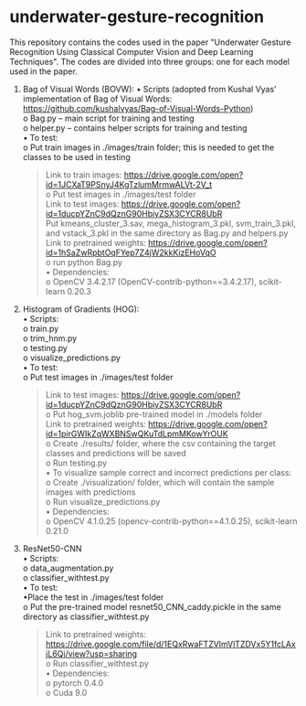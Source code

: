 # underwater-gesture-recognition

This repository contains the codes used in the paper "Underwater Gesture Recognition Using Classical Computer Vision and Deep Learning Techniques". The codes are divided into three groups: one for each model used in the paper.

1. Bag of Visual Words (BOVW):
  •	Scripts (adopted from Kushal Vyas’ implementation of Bag of Visual Words: https://github.com/kushalvyas/Bag-of-Visual-Words-Python)  
    o	Bag.py – main script for training and testing  
    o	helper.py – contains helper scripts for training and testing  
  •	To test:  
    o	Put train images in ./images/train folder; this is needed to get the classes to be used in  testing   
    > Link to train images: https://drive.google.com/open?id=1JCXaT9PSnyJ4KgTzlumMrmwALVt-2V_t  
    o	Put test images in ./images/test folder   
    > Link to test images: https://drive.google.com/open?id=1ducpYZnC9dQznG90HbiyZSX3CYCR8UbR  
    Put kmeans_cluster_3.sav, mega_histogram_3.pkl, svm_train_3.pkl, and vstack_3.pkl in the same directory as Bag.py and helpers.py   
    > Link to pretrained weights: https://drive.google.com/open?id=1hSaZwRpbtOqFYep7Z4jW2kkKizEHoVqO  
    o	run python Bag.py  
  •	Dependencies:  
    o	OpenCV 3.4.2.17 (OpenCV-contrib-python==3.4.2.17), scikit-learn 0.20.3  
2. Histogram of Gradients (HOG):  
  •	Scripts:  
    o	train.py  
    o	trim_hnm.py   
    o	testing.py  
    o	visualize_predictions.py  
  •	To test:  
    o	Put test images in ./images/test folder   
    > Link to test images: https://drive.google.com/open?id=1ducpYZnC9dQznG90HbiyZSX3CYCR8UbR  
    o	Put hog_svm.joblib pre-trained model in ./models folder   
    > Link to pretrained weights: https://drive.google.com/open?id=1pirGWIkZqWXBNSwQKuTdLpmMKowYrOUK  
    o	Create ./results/ folder, where the csv containing the target classes and predictions will be saved  
    o	Run testing.py  
  •	To visualize sample correct and incorrect predictions per class:  
    o	Create ./visualization/ folder, which will contain the sample images with predictions  
    o	Run visualize_predictions.py  
  •	Dependencies:  
    o	OpenCV 4.1.0.25 (opencv-contrib-python==4.1.0.25), scikit-learn 0.21.0  
3. ResNet50-CNN  
  •	Scripts:  
    o	data_augmentation.py  
    o	classifier_withtest.py  
  •	To test:  
    •Place the test in ./images/test folder  
    o Put the pre-trained model resnet50_CNN_caddy.pickle in the same directory as classifier_withtest.py  
    > Link to pretrained weights: https://drive.google.com/file/d/1EQxRwaFTZVlmVlTZDVx5Y1fcLAxjL6Qj/view?usp=sharing  
    o Run classifier_withtest.py  
   •	Dependencies:  
    o pytorch 0.4.0  
    o Cuda 9.0  
		
    
    
  
   
  
